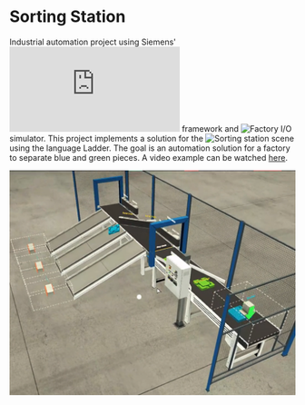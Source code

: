 # Sorting Station
Industrial automation project using Siemens' ![TIA Portal](https://new.siemens.com/global/en/products/automation/industry-software/automation-software/tia-portal.html) framework and ![Factory I/O](https://factoryio.com/) simulator. This project implements a solution for the ![Sorting station](https://docs.factoryio.com/manual/scenes/sorting-station/) scene using the language Ladder. The goal is an automation solution for a factory to separate blue and green pieces. A video example can be watched [here](https://youtu.be/-V4UUdjAtDw).


![Factory I/O](https://raw.githubusercontent.com/nilsonsales/Sorting-Station-TIA/master/Factory%20IO%20screenshot.png)
